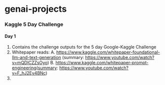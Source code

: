 # genai-projects
### Kaggle 5 Day Challenge
#### Day 1
1. Contains the challenge outputs for the 5 day Google-Kaggle Challenge
2. Whitepaper reads:
   A. https://www.kaggle.com/whitepaper-foundational-llm-and-text-generation (summary: https://www.youtube.com/watch?v=mQDlCZZsOyo)
   B. https://www.kaggle.com/whitepaper-prompt-engineering(summary: https://www.youtube.com/watch?v=F_hJ2Ey4BNc)
4. 
